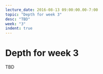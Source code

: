 ```yaml
---
lecture_date: 2016-08-13 09:00:00.00-7:00
topic: "Depth for week 3"
desc: "TBD"
week: "3"
indent: true
---
```



# Depth for week 3

TBD

